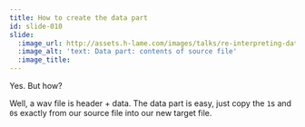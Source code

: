 ```yaml
---
title: How to create the data part
id: slide-010
slide:
  :image_url: http://assets.h-lame.com/images/talks/re-interpreting-data/lrug-jan-2020/slides/010.png
  :image_alt: 'text: Data part: contents of source file'
  :image_title:
---
```

Yes.  But how?

Well, a wav file is header + data.  The data part is easy, just copy the `1`s and `0`s exactly from our source file into our new target file.
